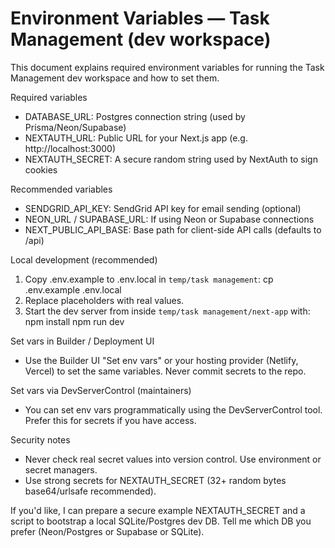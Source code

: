 # Environment Variables — Task Management (dev workspace)

This document explains required environment variables for running the Task Management dev workspace and how to set them.

Required variables
- DATABASE_URL: Postgres connection string (used by Prisma/Neon/Supabase)
- NEXTAUTH_URL: Public URL for your Next.js app (e.g. http://localhost:3000)
- NEXTAUTH_SECRET: A secure random string used by NextAuth to sign cookies

Recommended variables
- SENDGRID_API_KEY: SendGrid API key for email sending (optional)
- NEON_URL / SUPABASE_URL: If using Neon or Supabase connections
- NEXT_PUBLIC_API_BASE: Base path for client-side API calls (defaults to /api)

Local development (recommended)
1. Copy .env.example to .env.local in `temp/task management`:
   cp .env.example .env.local
2. Replace placeholders with real values.
3. Start the dev server from inside `temp/task management/next-app` with:
   npm install
   npm run dev

Set vars in Builder / Deployment UI
- Use the Builder UI "Set env vars" or your hosting provider (Netlify, Vercel) to set the same variables. Never commit secrets to the repo.

Set vars via DevServerControl (maintainers)
- You can set env vars programmatically using the DevServerControl tool. Prefer this for secrets if you have access.

Security notes
- Never check real secret values into version control. Use environment or secret managers.
- Use strong secrets for NEXTAUTH_SECRET (32+ random bytes base64/urlsafe recommended).

If you'd like, I can prepare a secure example NEXTAUTH_SECRET and a script to bootstrap a local SQLite/Postgres dev DB. Tell me which DB you prefer (Neon/Postgres or Supabase or SQLite).
